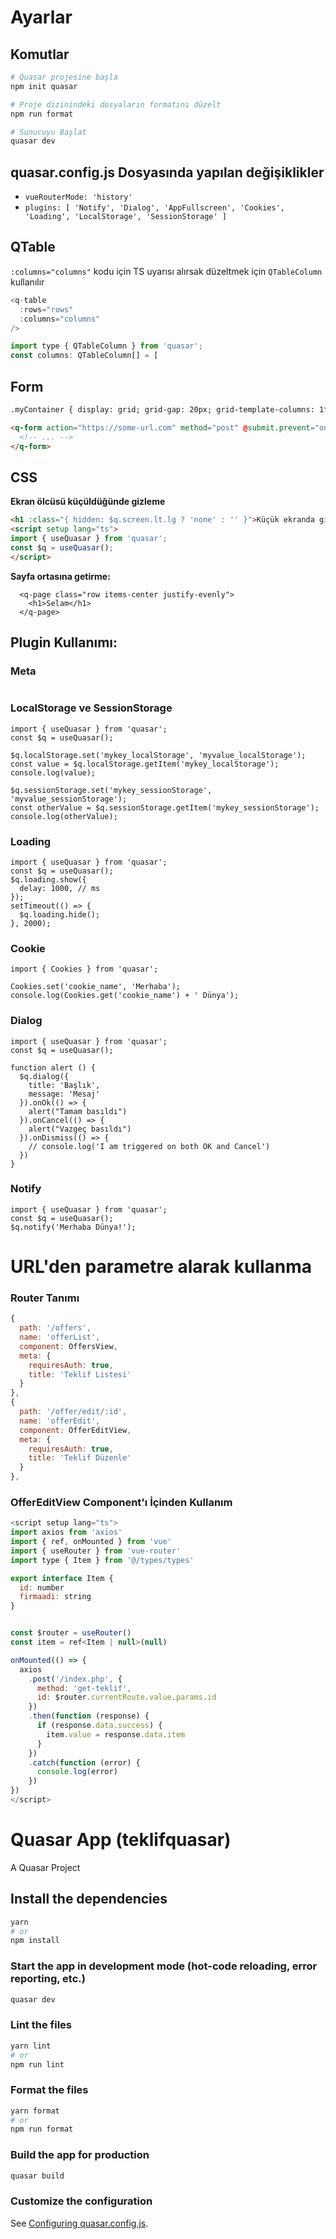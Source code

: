 # Ayarlar

## Komutlar

```bash
# Quasar projesine başla
npm init quasar

# Proje dizinindeki dosyaların formatını düzelt
npm run format

# Sunucuyu Başlat
quasar dev
```

## **quasar.config.js** Dosyasında yapılan değişiklikler

- `vueRouterMode: 'history'`
- `plugins: [ 'Notify', 'Dialog', 'AppFullscreen', 'Cookies', 'Loading', 'LocalStorage', 'SessionStorage' ]`

## QTable

`:columns="columns"` kodu için TS uyarısı alırsak düzeltmek için `QTableColumn` kullanılır

```js
<q-table
  :rows="rows"
  :columns="columns"
/>

import type { QTableColumn } from 'quasar';
const columns: QTableColumn[] = [
```

## Form

```html
.myContainer { display: grid; grid-gap: 20px; grid-template-columns: 1fr 4fr; }

<q-form action="https://some-url.com" method="post" @submit.prevent="onSubmit">
  <!-- ... -->
</q-form>
```

## CSS

**Ekran ölcüsü küçüldüğünde gizleme**

```HTML
<h1 :class="{ hidden: $q.screen.lt.lg ? 'none' : '' }">Küçük ekranda gizlecek başlık</h1>
<script setup lang="ts">
import { useQuasar } from 'quasar';
const $q = useQuasar();
</script>
```

**Sayfa ortasına getirme:**

```JS
  <q-page class="row items-center justify-evenly">
    <h1>Selam</h1>
  </q-page>
```

## Plugin Kullanımı:

### Meta

```JS

```

### LocalStorage ve SessionStorage

```JS
import { useQuasar } from 'quasar';
const $q = useQuasar();

$q.localStorage.set('mykey_localStorage', 'myvalue_localStorage');
const value = $q.localStorage.getItem('mykey_localStorage');
console.log(value);

$q.sessionStorage.set('mykey_sessionStorage', 'myvalue_sessionStorage');
const otherValue = $q.sessionStorage.getItem('mykey_sessionStorage');
console.log(otherValue);

```

### Loading

```JS
import { useQuasar } from 'quasar';
const $q = useQuasar();
$q.loading.show({
  delay: 1000, // ms
});
setTimeout(() => {
  $q.loading.hide();
}, 2000);
```

### Cookie

```JS
import { Cookies } from 'quasar';

Cookies.set('cookie_name', 'Merhaba');
console.log(Cookies.get('cookie_name') + ' Dünya');
```

### Dialog

```JS
import { useQuasar } from 'quasar';
const $q = useQuasar();

function alert () {
  $q.dialog({
    title: 'Başlık',
    message: 'Mesaj'
  }).onOk(() => {
    alert("Tamam basıldı")
  }).onCancel(() => {
    alert("Vazgeç basıldı")
  }).onDismiss(() => {
    // console.log('I am triggered on both OK and Cancel')
  })
}
```

### Notify

```JS
import { useQuasar } from 'quasar';
const $q = useQuasar();
$q.notify('Merhaba Dünya!');
```

# URL'den parametre alarak kullanma

### Router Tanımı

```js
{
  path: '/offers',
  name: 'offerList',
  component: OffersView,
  meta: {
    requiresAuth: true,
    title: 'Teklif Listesi'
  }
},
{
  path: '/offer/edit/:id',
  name: 'offerEdit',
  component: OfferEditView,
  meta: {
    requiresAuth: true,
    title: 'Teklif Düzenle'
  }
},

```

### OfferEditView Component'ı İçinden Kullanım

```js
<script setup lang="ts">
import axios from 'axios'
import { ref, onMounted } from 'vue'
import { useRouter } from 'vue-router'
import type { Item } from '@/types/types'

export interface Item {
  id: number
  firmaadi: string
}


const $router = useRouter()
const item = ref<Item | null>(null)

onMounted(() => {
  axios
    .post('/index.php', {
      method: 'get-teklif',
      id: $router.currentRoute.value.params.id
    })
    .then(function (response) {
      if (response.data.success) {
        item.value = response.data.item
      }
    })
    .catch(function (error) {
      console.log(error)
    })
})
</script>
```

# Quasar App (teklifquasar)

A Quasar Project

## Install the dependencies

```bash
yarn
# or
npm install
```

### Start the app in development mode (hot-code reloading, error reporting, etc.)

```bash
quasar dev
```

### Lint the files

```bash
yarn lint
# or
npm run lint
```

### Format the files

```bash
yarn format
# or
npm run format
```

### Build the app for production

```bash
quasar build
```

### Customize the configuration

See [Configuring quasar.config.js](https://v2.quasar.dev/quasar-cli-vite/quasar-config-js).
